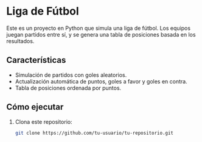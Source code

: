 # Liga de Fútbol

Este es un proyecto en Python que simula una liga de fútbol. Los equipos juegan partidos entre sí, y se genera una tabla de posiciones basada en los resultados.

## Características
- Simulación de partidos con goles aleatorios.
- Actualización automática de puntos, goles a favor y goles en contra.
- Tabla de posiciones ordenada por puntos.

## Cómo ejecutar
1. Clona este repositorio:
   ```bash
   git clone https://github.com/tu-usuario/tu-repositorio.git